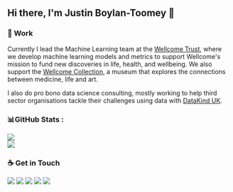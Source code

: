 ## Hi there, I'm Justin Boylan-Toomey 👋

### 🏢 Work
Currently I lead the Machine Learning team at the [Wellcome Trust](https://wellcome.org/), where we develop machine learning models and metrics to support Wellcome's mission to fund new discoveries in life, health, and wellbeing. We also support the [Wellcome Collection](https://wellcomecollection.org/), a museum that explores the connections between medicine, life and art.

I also do pro bono data science consulting, mostly working to help third sector organisations tackle their challenges using data with [DataKind UK](https://datakind.org.uk/).

### 📊GitHub Stats :
![](https://github-readme-stats.vercel.app/api?username=justinbt1&theme=onedark&hide_border=false&include_all_commits=false&count_private=true)<br/>
![](https://github-readme-stats.vercel.app/api/top-langs/?username=justinbt1&theme=onedark&hide_border=false&include_all_commits=false&count_private=true&layout=compact)<br/>

### ☕ Get in Touch
[![](https://img.shields.io/badge/Website-purple?style=flat-square)](https://jboylantoomey.com)
[![](https://img.shields.io/badge/BlueSky-1DA1F2?style=flat-square&logo=twitter&logoColor=white)](https://bsky.app/profile/neocognitron.bsky.social)
[![](https://img.shields.io/badge/Medium-f5f5f5?style=flat-square&logo=medium&logoColor=12100E)](https://medium.com/@justinboylantoomey)
[![](https://img.shields.io/badge/LinkedIn-0077B5?style=flat-square&logo=linkedin&logoColor=white)](https://www.linkedin.com/in/jboylantoomey/)
[![](https://img.shields.io/badge/Kaggle-20BEFF?style=flat-square&logo=kaggle&logoColor=white)](https://www.kaggle.com/justinbt)  
